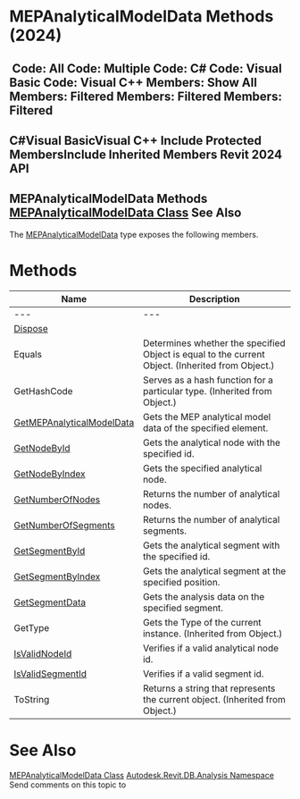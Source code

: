 # MEPAnalyticalModelData Methods (2024)

﻿
 Code: All Code: Multiple Code: C# Code: Visual Basic Code: Visual C++  Members: Show All Members: Filtered Members: Filtered Members: Filtered   
---  
C#Visual BasicVisual C++
Include Protected MembersInclude Inherited Members
Revit 2024 API  
---  
MEPAnalyticalModelData Methods  
[MEPAnalyticalModelData Class](9bb95365-04a3-6c28-5f72-477facd80cbc.md "MEPAnalyticalModelData Class") See Also  
---  
The [MEPAnalyticalModelData](9bb95365-04a3-6c28-5f72-477facd80cbc.md "MEPAnalyticalModelData Class") type exposes the following members.
# Methods
| Name | Description |
| --- | --- |
| --- | --- | --- |
| [Dispose](ed2266e1-f95c-0be1-7546-4d8c43790c26.md "Dispose Method") |
| Equals | Determines whether the specified Object is equal to the current Object. (Inherited from Object.) |
| GetHashCode | Serves as a hash function for a particular type.  (Inherited from Object.) |
| [GetMEPAnalyticalModelData](ba3e03e0-5a6c-9aa4-bafd-266af8958838.md "GetMEPAnalyticalModelData Method") | Gets the MEP analytical model data of the specified element. |
| [GetNodeById](4cd9a535-f3da-c375-06cd-dfda231933a6.md "GetNodeById Method") | Gets the analytical node with the specified id. |
| [GetNodeByIndex](9ebcaff8-b11a-e81a-3e95-eb30eff36c52.md "GetNodeByIndex Method") | Gets the specified analytical node. |
| [GetNumberOfNodes](fbc8f343-ec8b-71ca-f079-e65b63bef550.md "GetNumberOfNodes Method") | Returns the number of analytical nodes. |
| [GetNumberOfSegments](4c6a69d1-b780-d654-e5a8-853320eef50f.md "GetNumberOfSegments Method") | Returns the number of analytical segments. |
| [GetSegmentById](d251400b-5c09-ff21-6340-df144707123e.md "GetSegmentById Method") | Gets the analytical segment with the specified id. |
| [GetSegmentByIndex](459a0ee4-5aa7-5a7a-dc1d-405a9cb5dec8.md "GetSegmentByIndex Method") | Gets the analytical segment at the specified position. |
| [GetSegmentData](9f0dcd5d-569a-4e50-3c9a-39491227840d.md "GetSegmentData Method") | Gets the analysis data on the specified segment. |
| GetType | Gets the Type of the current instance. (Inherited from Object.) |
| [IsValidNodeId](39d401aa-ea92-684d-fd0a-9feed7c4c765.md "IsValidNodeId Method") | Verifies if a valid analytical node id. |
| [IsValidSegmentId](33b70a25-cd65-f58f-e8c7-a0f6bc492be1.md "IsValidSegmentId Method") | Verifies if a valid segment id. |
| ToString | Returns a string that represents the current object. (Inherited from Object.) |

# See Also
[MEPAnalyticalModelData Class](9bb95365-04a3-6c28-5f72-477facd80cbc.md "MEPAnalyticalModelData Class")
[Autodesk.Revit.DB.Analysis Namespace](958e2e12-587d-f188-5d7b-f13d7dbfdf48.md "Autodesk.Revit.DB.Analysis Namespace")
Send comments on this topic to 